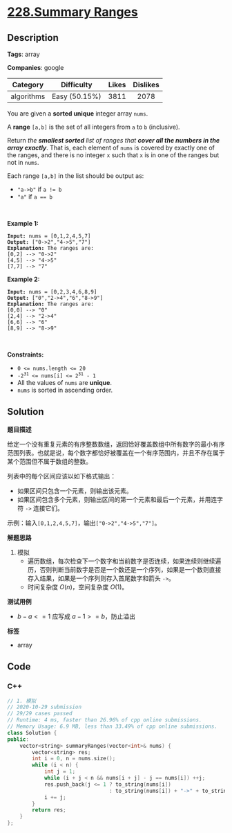 # [228.Summary Ranges](https://leetcode.com/problems/summary-ranges/description/)

## Description

**Tags**: array

**Companies**: google

|  Category  |  Difficulty   | Likes | Dislikes |
| :--------: | :-----------: | :---: | :------: |
| algorithms | Easy (50.15%) | 3811  |   2078   |

<p>You are given a <strong>sorted unique</strong> integer array <code>nums</code>.</p>
<p>A <strong>range</strong> <code>[a,b]</code> is the set of all integers from <code>a</code> to <code>b</code> (inclusive).</p>
<p>Return <em>the <strong>smallest sorted</strong> list of ranges that <strong>cover all the numbers in the array exactly</strong></em>. That is, each element of <code>nums</code> is covered by exactly one of the ranges, and there is no integer <code>x</code> such that <code>x</code> is in one of the ranges but not in <code>nums</code>.</p>
<p>Each range <code>[a,b]</code> in the list should be output as:</p>
<ul>
  <li><code>&quot;a-&gt;b&quot;</code> if <code>a != b</code></li>
  <li><code>&quot;a&quot;</code> if <code>a == b</code></li>
</ul>
<p>&nbsp;</p>
<p><strong class="example">Example 1:</strong></p>
<pre><code><strong>Input:</strong> nums = [0,1,2,4,5,7]
<strong>Output:</strong> [&quot;0-&gt;2&quot;,&quot;4-&gt;5&quot;,&quot;7&quot;]
<strong>Explanation:</strong> The ranges are:
[0,2] --&gt; &quot;0-&gt;2&quot;
[4,5] --&gt; &quot;4-&gt;5&quot;
[7,7] --&gt; &quot;7&quot;</code></pre>
<p><strong class="example">Example 2:</strong></p>
<pre><code><strong>Input:</strong> nums = [0,2,3,4,6,8,9]
<strong>Output:</strong> [&quot;0&quot;,&quot;2-&gt;4&quot;,&quot;6&quot;,&quot;8-&gt;9&quot;]
<strong>Explanation:</strong> The ranges are:
[0,0] --&gt; &quot;0&quot;
[2,4] --&gt; &quot;2-&gt;4&quot;
[6,6] --&gt; &quot;6&quot;
[8,9] --&gt; &quot;8-&gt;9&quot;</code></pre>
<p>&nbsp;</p>
<p><strong>Constraints:</strong></p>
<ul>
  <li><code>0 &lt;= nums.length &lt;= 20</code></li>
  <li><code>-2<sup>31</sup> &lt;= nums[i] &lt;= 2<sup>31</sup> - 1</code></li>
  <li>All the values of <code>nums</code> are <strong>unique</strong>.</li>
  <li><code>nums</code> is sorted in ascending order.</li>
</ul>

## Solution

**题目描述**

给定一个没有重复元素的有序整数数组，返回恰好覆盖数组中所有数字的最小有序范围列表。也就是说，每个数字都恰好被覆盖在一个有序范围内，并且不存在属于某个范围但不属于数组的整数。

列表中的每个区间应该以如下格式输出：

- 如果区间只包含一个元素，则输出该元素。
- 如果区间包含多个元素，则输出区间的第一个元素和最后一个元素，并用连字符 `->` 连接它们。

示例：输入`[0,1,2,4,5,7]`，输出`["0->2","4->5","7"]`。

**解题思路**

1. 模拟
   - 遍历数组，每次检查下一个数字和当前数字是否连续，如果连续则继续遍历，否则判断当前数字是否是一个数还是一个序列，如果是一个数则直接存入结果，如果是一个序列则存入首尾数字和箭头 `->`。
   - 时间复杂度 $O(n)$，空间复杂度 $O(1)$。

**测试用例**

- $b - a <= 1$ 应写成 $a - 1 >= b$，防止溢出

**标签**

- array

<!-- code start -->
## Code

### C++

```cpp
// 1. 模拟
// 2020-10-29 submission
// 29/29 cases passed
// Runtime: 4 ms, faster than 26.96% of cpp online submissions.
// Memory Usage: 6.9 MB, less than 33.49% of cpp online submissions.
class Solution {
public:
    vector<string> summaryRanges(vector<int>& nums) {
        vector<string> res;
        int i = 0, n = nums.size();
        while (i < n) {
            int j = 1;
            while (i + j < n && nums[i + j] - j == nums[i]) ++j;
            res.push_back(j <= 1 ? to_string(nums[i])
                                 : to_string(nums[i]) + "->" + to_string(nums[i + j - 1]));
            i += j;
        }
        return res;
    }
};
```

<!-- code end -->
